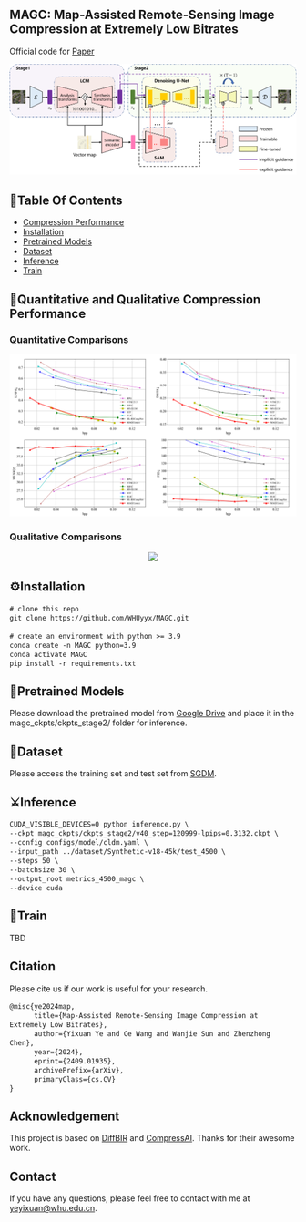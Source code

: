 ## MAGC: Map-Assisted Remote-Sensing Image Compression at Extremely Low Bitrates

Official code for [Paper](https://arxiv.org/abs/2409.01935) 

<p align="center">
    <img src="assets/architecture.png">
</p>


## :book:Table Of Contents

- [Compression Performance](#performance)
- [Installation](#installation)
- [Pretrained Models](#pretrained_models)
- [Dataset](#dataset)
- [Inference](#inference)
- [Train](#train)

## <a name="performance"></a>:eyes:Quantitative and Qualitative Compression Performance
### Quantitative Comparisons
<p align="center">
    <img src="assets/visual_results/metrics.png">
</p>

### Qualitative Comparisons
<p align="center">
    <img src="assets/visual_results/images.png">
</p>

## <a name="installation"></a>:gear:Installation


```shell
# clone this repo
git clone https://github.com/WHUyyx/MAGC.git

# create an environment with python >= 3.9
conda create -n MAGC python=3.9
conda activate MAGC
pip install -r requirements.txt
```

## <a name="pretrained_models"></a>:dna:Pretrained Models
Please download the pretrained model from [Google Drive](https://arxiv.org/abs/2409.01935) and place it in the magc_ckpts/ckpts_stage2/ folder for inference.

## <a name="dataset"></a>:climbing:Dataset
Please access the training set and test set from [SGDM](https://github.com/wwangcece/SGDM).



## <a name="inference"></a>:crossed_swords:Inference
```shell
CUDA_VISIBLE_DEVICES=0 python inference.py \
--ckpt magc_ckpts/ckpts_stage2/v40_step=120999-lpips=0.3132.ckpt \
--config configs/model/cldm.yaml \
--input_path ../dataset/Synthetic-v18-45k/test_4500 \
--steps 50 \
--batchsize 30 \
--output_root metrics_4500_magc \
--device cuda    
```

## <a name="train"></a>:stars:Train
TBD


## Citation
Please cite us if our work is useful for your research.

```
@misc{ye2024map,
      title={Map-Assisted Remote-Sensing Image Compression at Extremely Low Bitrates}, 
      author={Yixuan Ye and Ce Wang and Wanjie Sun and Zhenzhong Chen},
      year={2024},
      eprint={2409.01935},
      archivePrefix={arXiv},
      primaryClass={cs.CV}
}
```

## Acknowledgement

This project is based on [DiffBIR](https://github.com/XPixelGroup/DiffBIR) and [CompressAI](https://github.com/InterDigitalInc/CompressAI). Thanks for their awesome work.

## Contact

If you have any questions, please feel free to contact with me at yeyixuan@whu.edu.cn.
